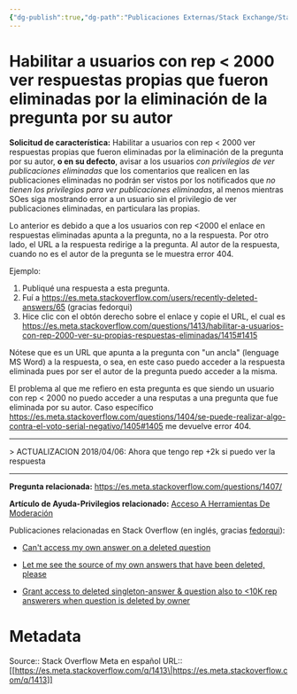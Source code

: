 ```yaml
---
{"dg-publish":true,"dg-path":"Publicaciones Externas/Stack Exchange/Stack Overflow en español/Stack Overflow en español Meta/es.meta.stackoverflow.com-1413.md","permalink":"/publicaciones-externas/stack-exchange/stack-overflow-en-espanol/stack-overflow-en-espanol-meta/es-meta-stackoverflow-com-1413/","title":"Habilitar a usuarios con rep < 2000 ver respuestas propias que fueron eliminadas por la eliminación de la pregunta por su autor","hide":true,"noteIcon":"\"0\"","created":"2024-04-03T12:49:10.630-06:00","updated":"2024-04-05T16:43:59.186-06:00"}
---
```


# Habilitar a usuarios con rep < 2000 ver respuestas propias que fueron eliminadas por la eliminación de la pregunta por su autor

**Solicitud de característica:** Habilitar a usuarios con rep < 2000 ver respuestas propias que fueron eliminadas por la eliminación de la pregunta por su autor, **o en su defecto**, avisar a los usuarios *con privilegios de ver publicaciones eliminadas* que los comentarios que realicen en las publicaciones eliminadas no podrán ser vistos por los notificados que *no tienen los privilegios para ver publicaciones eliminadas*, al menos mientras SOes siga mostrando error a un usuario sin el privilegio de ver publicaciones eliminadas, en particulara las propias.

Lo anterior es debido a que  a los usuarios con rep <2000 el enlace en respuestas eliminadas apunta a la pregunta, no a la respuesta. Por otro lado, el URL a la respuesta redirige a la pregunta. Al autor de la respuesta, cuando no es el autor de la pregunta se le muestra error 404. 

Ejemplo:  

1. Publiqué una respuesta a esta pregunta.
2. Fuí a https://es.meta.stackoverflow.com/users/recently-deleted-answers/65 (gracias fedorqui)
3. Hice clic con el obtón derecho sobre el enlace y copie el URL, el cual es https://es.meta.stackoverflow.com/questions/1413/habilitar-a-usuarios-con-rep-2000-ver-su-propias-respuestas-eliminadas/1415#1415

Nótese que es un URL que apunta a la pregunta con "un ancla" (lenguage MS Word) a la respuesta, o sea, en este caso puedo acceder a la respuesta eliminada pues por ser el autor de la pregunta puedo acceder a la misma. 

El problema al que me refiero en esta pregunta es que siendo un usuario con rep < 2000 no puedo acceder a una resputas a una pregunta que fue eliminada por su autor. Caso específico https://es.meta.stackoverflow.com/questions/1404/se-puede-realizar-algo-contra-el-voto-serial-negativo/1405#1405 me devuelve error 404.

<hr>
> ACTUALIZACION 2018/04/06: Ahora que tengo rep +2k si puedo ver la respuesta 
<hr>

**Pregunta relacionada:** https://es.meta.stackoverflow.com/questions/1407/ <!-- recib%C3%AD-notificaci%C3%B3n-de-comentario-a-mi-respuesta-en-pregunta-eliminada-pero-no-p -->

**Artículo de Ayuda-Privilegios relacionado:** [Acceso A Herramientas De Moderación](https://es.stackoverflow.com/help/privileges/moderator-tools)

Publicaciones relacionadas en Stack Overflow (en inglés, gracias [fedorqui][1]):

- [Can't access my own answer on a deleted question](https://meta.stackoverflow.com/q/287028/1983854)
- [Let me see the source of my own answers that have been deleted, please](https://meta.stackoverflow.com/q/287032/1983854)
- [ Grant access to deleted singleton-answer & question also to <10K rep answerers when question is deleted by owner](https://meta.stackoverflow.com/q/313870/1983854)


  [1]: https://es.meta.stackoverflow.com/users/83/fedorqui

# Metadata
Source:: Stack Overflow Meta en español
URL:: [[https://es.meta.stackoverflow.com/q/1413\|https://es.meta.stackoverflow.com/q/1413]]


